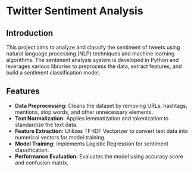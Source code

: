 # Twitter Sentiment Analysis

## Introduction
This project aims to analyze and classify the sentiment of tweets using natural language processing (NLP) techniques and machine learning algorithms. The sentiment analysis system is developed in Python and leverages various libraries to preprocess the data, extract features, and build a sentiment classification model.

## Features
- **Data Preprocessing:** Cleans the dataset by removing URLs, hashtags, mentions, stop words, and other unnecessary elements.
- **Text Normalization:** Applies lemmatization and tokenization to standardize the text data.
- **Feature Extraction:** Utilizes TF-IDF Vectorizer to convert text data into numerical vectors for model training.
- **Model Training:** Implements Logistic Regression for sentiment classification.
- **Performance Evaluation:** Evaluates the model using accuracy score and confusion matrix.

